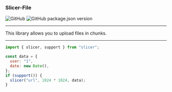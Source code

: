 ### Slicer-File

![GitHub](https://img.shields.io/github/license/UrijHoruzij/slicer-file) ![GitHub package.json version](https://img.shields.io/github/package-json/v/UrijHoruzij/slicer-file)

---

This library allows you to upload files in chunks.

---

```js
import { slicer, support } from "slicer";

const data = {
  user: "1",
  date: new Date(),
};
if (support()) {
  slicer("url", 1024 * 1024, data);
}
```
